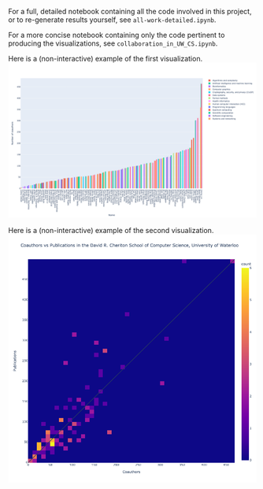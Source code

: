 For a full, detailed notebook containing all the code involved in this project, or to re-generate results yourself, see `all-work-detailed.ipynb`. 

For a more concise notebook containing only the code pertinent to producing the visualizations, see `collaboration_in_UW_CS.ipynb`.

Here is a (non-interactive) example of the first visualization.
![vis 1](vis1-example.png "Visualization 1")

Here is a (non-interactive) example of the second visualization.
![vis 2](vis2-example.png "Visualization 2")

